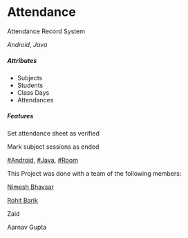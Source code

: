 # Attendance 
Attendance Record System

*Android*, *Java*

##### Attributes
 - Subjects	
 - Students 	
 - Class Days 	
 - Attendances

##### Features
Set attendance sheet as verified

Mark subject sessions as ended

[#Android](https://www.android.com/), [#Java](https://www.java.com/en/), [#Room](https://developer.android.com/topic/libraries/architecture/room)

This Project was done with a team of the following members:

[Nimesh Bhavsar](https://wwww.github.com/NimeshBhavsar)

[Rohit Barik](https://www.github.com/RohitBarikk)

Zaid

Aarnav Gupta
